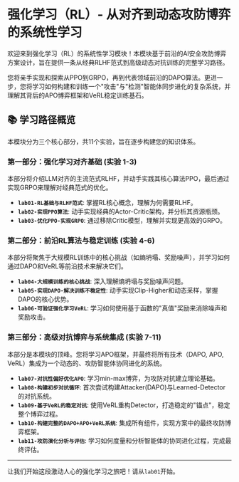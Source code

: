 # 强化学习（RL）- 从对齐到动态攻防博弈的系统性学习

欢迎来到强化学习（RL）的系统性学习模块！本模块基于前沿的AI安全攻防博弈方案设计，旨在提供一条从经典RLHF范式到高级动态对抗训练的完整学习路径。

您将亲手实现和探索从PPO到GRPO，再到代表领域前沿的DAPO算法。更进一步，您将学习如何构建和训练一个"攻击"与"检测"智能体同步进化的复杂系统，并理解其背后的APO博弈框架和VeRL稳定训练基石。

## 📚 学习路径概览

本模块分为三个核心部分，共11个实验，旨在逐步构建您的知识体系。

### 第一部分：强化学习对齐基础 (实验 1-3)
本部分将介绍LLM对齐的主流范式RLHF，并动手实践其核心算法PPO，最后通过实现GRPO来理解对经典范式的优化。

- **`lab01-RL基础与RLHF范式`**: 掌握RL核心概念，理解为何需要RLHF。
- **`lab02-实现PPO算法`**: 动手实现经典的Actor-Critic架构，并分析其资源瓶颈。
- **`lab03-优化PPO-实现GRPO`**: 通过移除Critic模型，理解并实现更高效的GRPO。

### 第二部分：前沿RL算法与稳定训练 (实验 4-6)
本部分将聚焦于大规模RL训练中的核心挑战（如熵坍塌、奖励噪声），并学习如何通过DAPO和VeRL等前沿技术来解决它们。

- **`lab04-大规模训练的核心挑战`**: 深入理解熵坍塌与奖励噪声问题。
- **`lab05-实现DAPO-解决训练不稳定性`**: 动手实现Clip-Higher和动态采样，掌握DAPO的核心优势。
- **`lab06-可验证强化学习VeRL`**: 学习如何使用基于函数的"真值"奖励来消除噪声和奖励攻击。

### 第三部分：高级对抗博弈与系统集成 (实验 7-11)
本部分是本模块的顶峰。您将学习APO框架，并最终将所有技术（DAPO, APO, VeRL）集成为一个动态的、攻防智能体协同进化的系统。

- **`lab07-对抗性偏好优化APO`**: 学习min-max博弈，为攻防对抗建立理论基础。
- **`lab08-构建初步对抗循环`**: 首次尝试构建Attacker(DAPO)与Learned-Detector的对抗系统。
- **`lab09-基于VeRL的稳定对抗`**: 使用VeRL重构Detector，打造稳定的"锚点"，稳定整个博弈过程。
- **`lab10-构建完整的DAPO+APO+VeRL系统`**: 集成所有组件，实现方案中的最终攻防博弈框架。
- **`lab11-攻防演化分析与评估`**: 学习如何度量和分析智能体的协同进化过程，完成最终评估。

---

让我们开始这段激动人心的强化学习之旅吧！请从`lab01`开始。 